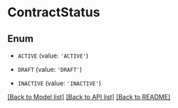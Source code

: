 # ContractStatus


## Enum

* `ACTIVE` (value: `'ACTIVE'`)

* `DRAFT` (value: `'DRAFT'`)

* `INACTIVE` (value: `'INACTIVE'`)

[[Back to Model list]](../README.md#documentation-for-models) [[Back to API list]](../README.md#documentation-for-api-endpoints) [[Back to README]](../README.md)


